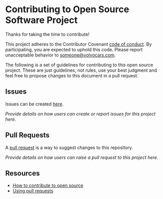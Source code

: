 # Contributing to Open Source Software Project

Thanks for taking the time to contribute!

This project adheres to the Contributor Covenant [code of
conduct](.github/CODE_OF_CONDUCT.md). By participating, you are expected to uphold this
code. Please report unacceptable behavior to someone@volvocars.com.

The following is a set of guidelines for contributing to this open source project. These
are just guidelines, not rules, use your best judgment and feel free to propose changes
to this document in a pull request.

## Issues

Issues can be created [here](https://github.com/volvo-cars/Reviewcheck/issues/new).

_Provide details on how users can create or report issues for this project here._

## Pull Requests

A [pull
request](https://docs.github.com/en/github/collaborating-with-issues-and-pull-requests/about-pull-requests)
is a way to suggest changes to this repository.

_Provide details on how users can raise a pull request to this project here._

## Resources

- [How to contribute to open source](https://opensource.guide/how-to-contribute/)
- [Using pull requests](https://help.github.com/articles/about-pull-requests/)
